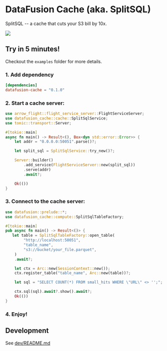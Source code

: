 # DataFusion Cache (aka. SplitSQL)

SplitSQL -- a cache that cuts your S3 bill by 10x.

![](./dev/doc/architecture.png)


## Try in 5 minutes!
Checkout the `examples` folder for more details.

### 1. Add dependency
```toml
[dependencies]
datafusion-cache = "0.1.0"
```

### 2. Start a cache server:
```rust
use arrow_flight::flight_service_server::FlightServiceServer;
use datafusion_cache::cache::SplitSqlService;
use tonic::transport::Server;

#[tokio::main]
async fn main() -> Result<(), Box<dyn std::error::Error>> {
    let addr = "0.0.0.0:50051".parse()?;

    let split_sql = SplitSqlService::try_new()?;

    Server::builder()
        .add_service(FlightServiceServer::new(split_sql))
        .serve(addr)
        .await?;

    Ok(())
}
```

### 3. Connect to the cache server:
```rust
use datafusion::prelude::*;
use datafusion_cache::compute::SplitSqlTableFactory;

#[tokio::main]
pub async fn main() -> Result<()> {
   let table = SplitSqlTableFactory::open_table(
        "http://localhost:50051",
        "table_name",
        "s3://bucket/your_file.parquet",
    )
    .await?;

    let ctx = Arc::new(SessionContext::new());
    ctx.register_table("table_name", Arc::new(table))?;

    let sql = "SELECT COUNT(*) FROM small_hits WHERE \"URL\" <> '';";

    ctx.sql(sql).await?.show().await?;
    Ok(())
}
```

### 4. Enjoy!


## Development

See [dev/README.md](./dev/README.md)

